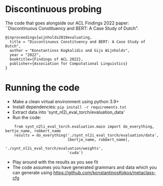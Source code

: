 # Discontinuous probing

The code that goes alongside our ACL Findings 2022 paper:
    ``Discontinuous Constituency and BERT: A Case Study of Dutch".
    
    
```
@inproceedings{wijnholds2019evaluating,
  title = "Discontinuous Constituency and BERT: A Case Study of Dutch",
  author = "Konstantinos Kogkalidis and Gijs Wijnholds",
  year = "2022",
  booktitle={Findings of ACL 2022},
  publisher={Association for Computational Linguistics}
}
```
    
   
# Running the code
* Make a clean virtual environment using python 3.9+
* Install dependencies: `pip install -r requirements.txt`
* Extract data into 'synt_nl2i_eval_torch/evaluation_data'
* Run the code:
```
    from synt_n2li_eval_torch.evaluation.main import do_everything, bertje_name, robbert_name
    results = do_everything('./synt_nl2i_eval_torch/evaluation/data',
                            [bertje_name, robbert_name],
                            './synt_nl2i_eval_torch/evaluation/weights',
                            'cuda')
```
* Play around with the results as you see fit
* The code assumes you have generated grammars and data which you can generate using https://github.com/konstantinosKokos/metaclass-cfg
